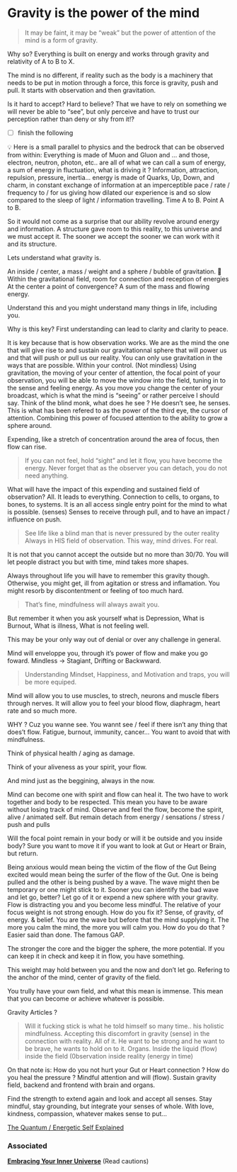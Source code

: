 # Gravity is the power of the mind

> It may be faint, it may be “weak” but the power of attention of the mind is a form of gravity.
> 

Why so? Everything is built on energy and works through gravity and relativity of A to B to X.

The mind is no different, if reality such as the body is a machinery that needs to be put in motion through a force, this force is gravity, push and pull. It starts with observation and then gravitation.

Is it hard to accept? Hard to believe? That we have to rely on something we will never be able to “see”, but only perceive and have to trust our perception rather than deny or shy from it!?

- [ ]  finish the following

<aside>
💡 Here is a small parallel to physics and the bedrock that can be observed from within:
Everything is made of Muon and Gluon and … and those, electron, neutron, photon, etc.. are all of what we can call a sum of energy, a sum of energy in fluctuation, what is driving it ? Information, attraction, repulsion, pressure, inertia...
energy is made of Quarks, Up, Down, and charm, in constant exchange of information at an imperceptible pace / rate / frequency to / for us giving how dilated our experience is and so slow compared to the sleep of light / information travelling. Time A to B. Point A to B.

So it would not come as a surprise that our ability revolve around energy and information.
A structure gave room to this reality, to this universe and we must accept it.
The sooner we accept the sooner we can work with it and its structure.

</aside>

Lets understand what gravity is.

An inside / center, a mass / weight and a sphere / bubble of gravitation. 🧿
Within the gravitational field, room for connection and reception of energies
At the center a point of convergence?  A sum of the mass and flowing energy.

Understand this and you might understand many things in life, including you.

Why is this key? First understanding can lead to clarity and clarity to peace.

It is key because that is how observation works. We are as the mind the one that will give rise to and sustain our gravitationnal sphere that will power us and that will push or pull us our reality.
You can only use gravitation in the ways that are possible. Within your control. (Not mindless)
Using gravitation, the moving of your center of attention, the focal point of your observation, 
you will be able to move the window into the field, tuning in to the sense and feeling energy.
As you move you change the center of your broadcast, which is what the mind is “seeing” or rather perceive I should say. Think of the blind monk, what does he see ? He doesn’t see, he senses.
This is what has been refered to as the power of the third eye, the cursor of attention.
Combining this power of focused attention to the ability to grow a sphere around.

Expending, like a stretch of concentration around the area of focus, then flow can rise.

> If you can not feel, hold “sight” and let it flow, you have become the energy.
Never forget that as the observer you can detach, you do not need anything.
> 

What will have the impact of this expending and sustained field of observation? 
All. It leads to everything. Connection to cells, to organs, to bones, to systems.
It is an all access single entry point for the mind to what is possible. (senses)
Senses to receive through pull, and to have an impact / influence on push.

> See life like a blind man that is never pressured by the outer reality
Always in HIS field of observation. This way, mind drives. For real.
> 

It is not that you cannot accept the outside but no more than 30/70.
You will let people distract you but with time, mind takes more shapes.

Always throughout life you will have to remember this gravity though.
Otherwise, you might get, ill from agitation or stress and inflamation.
You might resorb by discontentment or feeling of too much hard.

> That’s fine, mindfulness will always await you.
> 

But remember it when you ask yourself what is Depression, What is Burnout, What is illness, What is not feeling well.

This may be your only way out of denial or over any challenge in general.

Mind will enveloppe you, through it’s power of flow and make you go foward.
Mindless → Stagiant, Drifting or Backwward.

> Understanding Mindset, Happiness, and Motivation and traps, you will be more equiped.
> 

Mind will allow you to use muscles, to strech, neurons and muscle fibers through nerves.
It will allow you to feel your blood flow, diaphragm, heart rate and so much more.

WHY ?
Cuz you wanne see. You wannt see / feel if there isn’t any thing that does’t flow.
Fatigue, burnout, immunity, cancer… You want to avoid that with mindfulness. 

Think of physical health / aging as damage.

Think of your aliveness as your spirit, your flow.

And mind just as the beggining, always in the now.

Mind can become one with spirit and flow can heal it.
The two have to work together and body to be respected.
This mean you have to be aware without losing track of mind.
Observe and feel the flow, become the spirit, alive / animated self.
But remain detach from energy / sensations / stress / push and pulls

Will the focal point remain in your body or will it be outside and you inside body?
Sure you want to move it if you want to look at Gut or Heart or Brain, but return.

Being anxious would mean being the victim of the flow of the Gut
Being excited would mean being the surfer of the flow of the Gut.
One is being pulled and the other is being pushed by a wave.
The wave might then be temporary or one might stick to it.
Sooner you can identify the bad wave and let go, better?
Let go of it or expend a new sphere with your gravity.
Flow is distracting you and you become less mindful.
The relative of your focus weight is not strong enough.
How do you fix it? Sense, of gravity, of energy. & belief.
You are the wave but before that the mind supplying it.
The more you calm the mind, the more you will calm you.
How do you do that ? Easier said than done. The famous GAP.

The stronger the core and the bigger the sphere, the more potential.
If you can keep it in check and keep it in flow, you have something.

This weight may hold between you and the now and don’t let go.
Refering to the anchor of the mind, center of gravity of the field.

You trully have your own field, and what this mean is immense.
This mean that you can become or achieve whatever is possible.

Gravity Articles ?

> Will it fucking stick is what he told himself so many time.. his holistic mindfulness.
Accepting this discomfort in gravity (sense) in the connection with reality. All of it.
He want to be strong and he want to be brave, he wants to hold on to it. Organs.
Inside the liquid (flow) inside the field (0bservation inside reality (energy in time)
> 

On that note is: How do you not hurt your Gut or Heart connection ? 
How do you heal the pressure ?  Mindful attention and will (flow).
Sustain gravity field, backend and frontend with brain and organs.

Find the strength to extend again and look and accept all senses.
Stay mindful, stay grounding, but integrate your senses of whole.
With love, kindness, compassion, whatever makes sense to put…

[The Quantum / Energetic Self Explained](The%20Quantum%20Energetic%20Self%20Explained%20ed7bbf84840747bd924d28b9291aced5.md) 

### Associated

[**Embracing Your Inner Universe**](Embracing%20Your%20Inner%20Universe%20568f8da2f4f448658dc6a96aea4b44e6.md) (Read cautions)